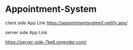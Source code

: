 # Appointment-System

client side App Link
https://appointmentsystem1.netlify.app/

server side App Link

https://server-side-7ke6.onrender.com/
